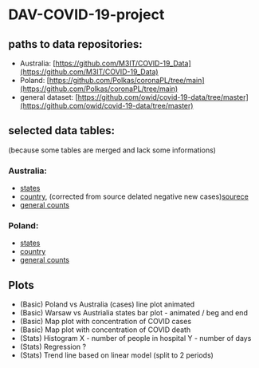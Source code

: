 # DAV-COVID-19-project

## paths to data repositories:
* Australia: [https://github.com/M3IT/COVID-19_Data](https://github.com/M3IT/COVID-19_Data)
* Poland: [https://github.com/Polkas/coronaPL/tree/main](https://github.com/Polkas/coronaPL/tree/main)
* general dataset: [https://github.com/owid/covid-19-data/tree/master](https://github.com/owid/covid-19-data/tree/master)
## selected data tables:
(because some tables are merged and lack some informations)
### Australia:
* [states](https://github.com/M3IT/COVID-19_Data/blob/master/Data/COVID_AU_state.csv)
* [country](), \(corrected from source delated negative new cases\)[sourece](https://github.com/M3IT/COVID-19_Data/blob/master/Data/COVID_AU_national.csv)
* [general counts](https://github.com/owid/covid-19-data/blob/master/public/data/cases_deaths/full_data.csv)
### Poland:
* [states](https://github.com/Polkas/coronaPL/blob/main/gov/data/pow_df_full.csv.gz)
* [country](https://github.com/Polkas/coronaPL/blob/main/gov/data/pow_df_full.csv.gz)
* [general counts](https://github.com/owid/covid-19-data/blob/master/public/data/cases_deaths/full_data.csv)

## Plots

- (Basic) Poland vs Australia (cases) line  plot animated
- (Basic) Warsaw vs Austrialia states bar plot - animated / beg and end 
- (Basic) Map plot with concentration of COVID cases
- (Basic) Map plot with concentration of COVID death
- (Stats) Histogram X  - number of people in hospital Y -  number of days
- (Stats) Regression ? 
- (Stats) Trend line based on linear model (split to 2 periods)
